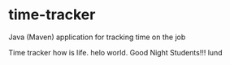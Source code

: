 # time-tracker
Java (Maven) application for tracking time on the job

Time tracker
how is life.
helo world.
Good Night Students!!!
lund
